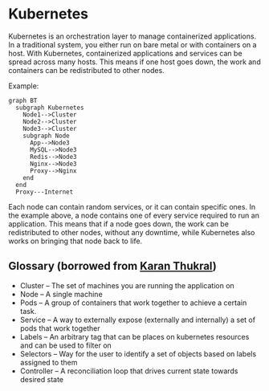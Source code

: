 # Kubernetes
Kubernetes is an orchestration layer to manage containerized applications. In a traditional system, you either run on bare metal or with containers on a host. With Kubernetes, containerized applications and services can be spread across many hosts. This means if one host goes down, the work and containers can be redistributed to other nodes.

Example:

```diagram
graph BT
  subgraph Kubernetes
    Node1-->Cluster
    Node2-->Cluster
    Node3-->Cluster
    subgraph Node
      App-->Node3
      MySQL-->Node3
      Redis-->Node3
      Nginx-->Node3
      Proxy-->Nginx
    end
  end
  Proxy---Internet
```

Each node can contain random services, or it can contain specific ones. In the example above, a node contains one of every service required to run an application. This means that if a node goes down, the work can be redistributed to other nodes, without any downtime, while Kubernetes also works on bringing that node back to life.

Glossary (borrowed from [Karan Thukral](https://github.com/karanthukral))
---
- Cluster – The set of machines you are running the application on
- Node – A single machine
- Pods – A group of containers that work together to achieve a certain task. 
- Service – A way to externally expose (externally and internally) a set of pods that work together
- Labels – An arbitrary tag that can be places on kubernetes resources and can be used to filter on
- Selectors – Way for the user to identify a set of objects based on labels assigned to them
- Controller – A reconciliation loop that drives current state towards desired state
